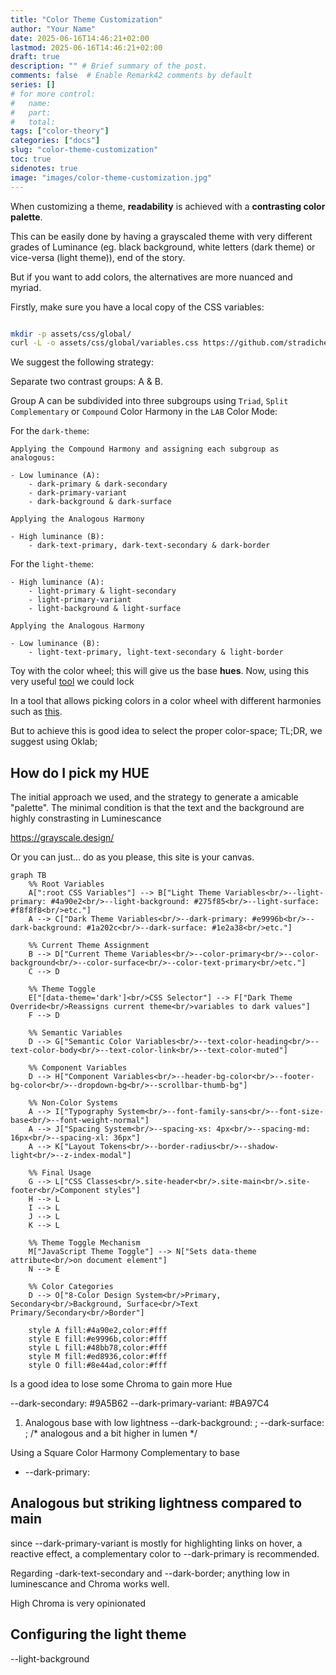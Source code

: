 ```yaml
---
title: "Color Theme Customization"
author: "Your Name"
date: 2025-06-16T14:46:21+02:00
lastmod: 2025-06-16T14:46:21+02:00
draft: true
description: "" # Brief summary of the post.
comments: false  # Enable Remark42 comments by default
series: []
# for more control:
#   name:
#   part:
#   total:
tags: ["color-theory"]
categories: ["docs"]
slug: "color-theme-customization"
toc: true
sidenotes: true
image: "images/color-theme-customization.jpg"
---
```


When customizing a theme, **readability** is achieved with a **contrasting color palette**.

This can be easily done by having a grayscaled theme with very different grades of Luminance (eg. black background, white letters (dark theme) or vice-versa (light theme)), end of the story. 

But if you want to add colors, the alternatives are more nuanced and myriad.

Firstly, make sure you have a local copy of the CSS variables:

```bash

mkdir -p assets/css/global/
curl -L -o assets/css/global/variables.css https://github.com/stradichenko/PKB-theme/raw/main/assets/css/global/variables.css
```

We suggest the following strategy:

Separate two contrast groups: A & B. 

Group A can be subdivided into three subgroups using `Triad`, `Split Complementary` or `Compound` Color Harmony in the `LAB` Color Mode:

For the `dark-theme`:

```
Applying the Compound Harmony and assigning each subgroup as analogous:

- Low luminance (A):
    - dark-primary & dark-secondary
    - dark-primary-variant
    - dark-background & dark-surface

Applying the Analogous Harmony

- High luminance (B):
    - dark-text-primary, dark-text-secondary & dark-border
```

For the `light-theme`:

```
- High luminance (A):
    - light-primary & light-secondary
    - light-primary-variant
    - light-background & light-surface

Applying the Analogous Harmony

- Low luminance (B):
    - light-text-primary, light-text-secondary & light-border
```

Toy with the color wheel; this will give us the base **hues**. Now, using this very useful [tool](https://oklch.com/) we could lock

In a tool that allows picking colors in a color wheel with different harmonies such as [this](https://color.adobe.com/create/color-wheel).


But to achieve this is good idea to select the proper color-space; TL;DR, we suggest using Oklab; 



## How do I pick my HUE

The initial approach we used, and the strategy to generate a amicable "palette". 
The minimal condition is that the text and the background are highly constrasting in Luminescance

https://grayscale.design/


Or you can just... do as you please, this site is your canvas.

```mermaid
graph TB
    %% Root Variables
    A[":root CSS Variables"] --> B["Light Theme Variables<br/>--light-primary: #4a90e2<br/>--light-background: #275f85<br/>--light-surface: #f8f8f8<br/>etc."]
    A --> C["Dark Theme Variables<br/>--dark-primary: #e9996b<br/>--dark-background: #1a202c<br/>--dark-surface: #1e2a38<br/>etc."]
    
    %% Current Theme Assignment
    B --> D["Current Theme Variables<br/>--color-primary<br/>--color-background<br/>--color-surface<br/>--color-text-primary<br/>etc."]
    C --> D
    
    %% Theme Toggle
    E["[data-theme='dark']<br/>CSS Selector"] --> F["Dark Theme Override<br/>Reassigns current theme<br/>variables to dark values"]
    F --> D
    
    %% Semantic Variables
    D --> G["Semantic Color Variables<br/>--text-color-heading<br/>--text-color-body<br/>--text-color-link<br/>--text-color-muted"]
    
    %% Component Variables
    D --> H["Component Variables<br/>--header-bg-color<br/>--footer-bg-color<br/>--dropdown-bg<br/>--scrollbar-thumb-bg"]
    
    %% Non-Color Systems
    A --> I["Typography System<br/>--font-family-sans<br/>--font-size-base<br/>--font-weight-normal"]
    A --> J["Spacing System<br/>--spacing-xs: 4px<br/>--spacing-md: 16px<br/>--spacing-xl: 36px"]
    A --> K["Layout Tokens<br/>--border-radius<br/>--shadow-light<br/>--z-index-modal"]
    
    %% Final Usage
    G --> L["CSS Classes<br/>.site-header<br/>.site-main<br/>.site-footer<br/>Component styles"]
    H --> L
    I --> L
    J --> L
    K --> L
    
    %% Theme Toggle Mechanism
    M["JavaScript Theme Toggle"] --> N["Sets data-theme attribute<br/>on document element"]
    N --> E
    
    %% Color Categories
    D --> O["8-Color Design System<br/>Primary, Secondary<br/>Background, Surface<br/>Text Primary/Secondary<br/>Border"]
    
    style A fill:#4a90e2,color:#fff
    style E fill:#e9996b,color:#fff
    style L fill:#48bb78,color:#fff
    style M fill:#ed8936,color:#fff
    style O fill:#8e44ad,color:#fff
```


Is a good idea to lose some Chroma to gain more Hue

--dark-secondary: #9A5B62
--dark-primary-variant: #BA97C4



1. Analogous base with low lightness
--dark-background: ;
--dark-surface: ; /* analogous and a bit higher in lumen */



Using a Square Color Harmony 
Complementary to base
- --dark-primary: 

Analogous but striking lightness compared to main
--

since --dark-primary-variant is mostly for highlighting links on hover, a reactive effect, a complementary color to --dark-primary is recommended.


Regarding -dark-text-secondary and --dark-border; anything low in luminescance and Chroma works well.


High Chroma is very opinionated
## Configuring the light theme


--light-background